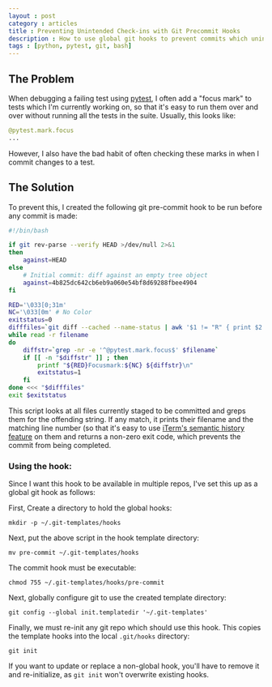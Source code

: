 ```yaml
---
layout : post
category : articles
title : Preventing Unintended Check-ins with Git Precommit Hooks
description : How to use global git hooks to prevent commits which unintentionally contain debug statements or focus marks.
tags : [python, pytest, git, bash]
---
```


## The Problem

When debugging a failing test using [pytest](http://pytest.org/), I often add a
"focus mark" to tests which I'm currently working on, so that it's easy to run
them over and over without running all the tests in the suite. Usually, this
looks like:

```python
@pytest.mark.focus
...
```

However, I also have the bad habit of often checking these marks in when I
commit changes to a test.

## The Solution
To prevent this, I created the following git pre-commit hook to be run before
any commit is made:

```bash
#!/bin/bash

if git rev-parse --verify HEAD >/dev/null 2>&1
then
    against=HEAD
else
    # Initial commit: diff against an empty tree object
    against=4b825dc642cb6eb9a060e54bf8d69288fbee4904
fi

RED='\033[0;31m'
NC='\033[0m' # No Color
exitstatus=0
difffiles=`git diff --cached --name-status | awk '$1 != "R" { print $2 }'`
while read -r filename
do
    diffstr=`grep -nr -e '^@pytest.mark.focus$' $filename`
    if [[ -n "$diffstr" ]] ; then
        printf "${RED}Focusmark:${NC} ${diffstr}\n"
        exitstatus=1
    fi
done <<< "$difffiles"
exit $exitstatus
```

This script looks at all files currently staged to be committed and greps them
for the offending string. If any match, it prints their filename and the
matching line number (so that it's easy to use [iTerm's semantic history
feature](http://dustingram.com/articles/2015/05/15/using-iterms-semantic-history-with-vi/)
on them and returns a non-zero exit code, which prevents the commit from being
completed.

### Using the hook:

Since I want this hook to be available in multiple repos, I've set this up as a
global git hook as follows:

First, Create a directory to hold the global hooks:

```
mkdir -p ~/.git-templates/hooks
```

Next, put the above script in the hook template directory:

```
mv pre-commit ~/.git-templates/hooks
```

The commit hook must be executable:

```
chmod 755 ~/.git-templates/hooks/pre-commit
```

Next, globally configure git to use the created template directory:

```
git config --global init.templatedir '~/.git-templates'
```

Finally, we must re-init any git repo which should use this hook. This copies
the template hooks into the local `.git/hooks` directory:

```
git init
```

If you want to update or replace a non-global hook, you'll have to remove it
and re-initialize, as `git init` won't overwrite existing hooks.
